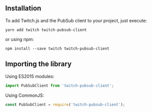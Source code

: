 ## Installation

To add Twitch.js and the PubSub client to your project, just execute:

	yarn add twitch twitch-pubsub-client

or using npm:

	npm install --save twitch twitch-pubsub-client

## Importing the library

Using ES2015 modules:

```typescript
import PubSubClient from 'twitch-pubsub-client';
```

Using CommonJS:

```typescript
const PubSubClient = require('twitch-pubsub-client');
```
